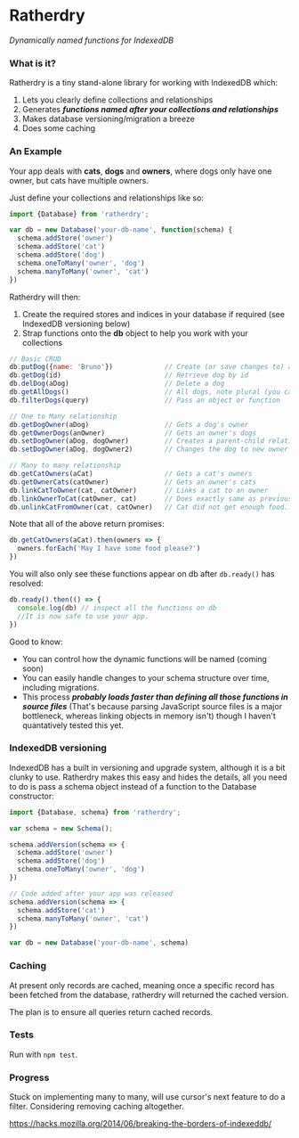 # Ratherdry

*Dynamically named functions for IndexedDB*

### What is it?

Ratherdry is a tiny stand-alone library for working with IndexedDB which:

1. Lets you clearly define collections and relationships
2. Generates ***functions named after your collections and relationships***
3. Makes database versioning/migration a breeze
4. Does some caching

### An Example

Your app deals with **cats**, **dogs** and **owners**, where dogs only have one owner, but cats have multiple owners. 

Just define your collections and relationships like so:

```javascript
import {Database} from 'ratherdry';

var db = new Database('your-db-name', function(schema) {  
  schema.addStore('owner')
  schema.addStore('cat')
  schema.addStore('dog')
  schema.oneToMany('owner', 'dog')
  schema.manyToMany('owner', 'cat')
})
```

Ratherdry will then:

1. Create the required stores and indices in your database if required (see IndexedDB versioning below)
2. Strap functions onto the **db** object to help you work with your collections

```javascript
// Basic CRUD
db.putDog({name: 'Bruno'})             // Create (or save changes to) a dog
db.getDog(id)                          // Retrieve dog by id
db.delDog(aDog)                        // Delete a dog
db.getAllDogs()                        // All dogs, note plural (you can change this)
db.filterDogs(query)                   // Pass an object or function

// One to Many relationship
db.getDogOwner(aDog)                   // Gets a dog's owner
db.getOwnerDogs(anOwner)               // Gets an owner's dogs
db.setDogOwner(aDog, dogOwner)         // Creates a parent-child relationship
db.setDogOwner(aDog, dogOwner2)        // Changes the dog to new owner

// Many to many relationship
db.getCatOwners(aCat)                  // Gets a cat's owners
db.getOwnerCats(catOwner)              // Gets an owner's cats
db.linkCatToOwner(cat, catOwner)       // Links a cat to an owner
db.linkOwnerToCat(catOwner, cat)       // Does exactly same as previous line
db.unlinkCatFromOwner(cat, catOwner)   // Cat did not get enough food...
```

Note that all of the above return promises:

```javascript
db.getCatOwners(aCat).then(owners => {
  owners.forEach('May I have some food please?')
})
```

You will also only see these functions appear on db after `db.ready()` has resolved:

```javascript
db.ready().then(() => {
  console.log(db) // inspect all the functions on db
  //It is now safe to use your app.
})
```

Good to know:

* You can control how the dynamic functions will be named (coming soon)
* You can easily handle changes to your schema structure over time, including migrations.
* This process ***probably loads faster than defining all those functions in source files*** (That's because parsing JavaScript source files is a major bottleneck, whereas linking objects in memory isn't) though I haven't quantatively tested this yet.

### IndexedDB versioning

IndexedDB has a built in versioning and upgrade system, although it is a bit clunky to use. Ratherdry makes this easy and hides the details, all you need to do is pass a schema object instead of a function to the Database constructor:

```javascript
import {Database, schema} from 'ratherdry';

var schema = new Schema();

schema.addVersion(schema => {  
  schema.addStore('owner')
  schema.addStore('dog')
  schema.oneToMany('owner', 'dog')
})

// Code added after your app was released
schema.addVersion(schema => { 
  schema.addStore('cat')
  schema.manyToMany('owner', 'cat')
})

var db = new Database('your-db-name', schema)
```

### Caching

At present only records are cached, meaning once a specific record has been fetched from the database, ratherdry will returned the cached version.

The plan is to ensure all queries return cached records.

### Tests

Run with `npm test`.

### Progress

Stuck on implementing many to many, will use cursor's next feature to do a filter. Considering removing caching altogether.

https://hacks.mozilla.org/2014/06/breaking-the-borders-of-indexeddb/